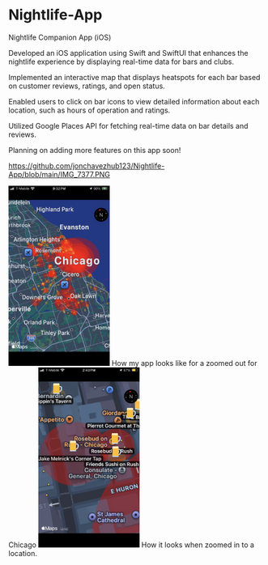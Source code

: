 # Nightlife-App
Nightlife Companion App (iOS)

Developed an iOS application using Swift and SwiftUI that enhances the nightlife experience by displaying real-time data for bars and clubs.

Implemented an interactive map that displays heatspots for each bar based on customer reviews, ratings, and open status.

Enabled users to click on bar icons to view detailed information about each location, such as hours of operation and ratings.

Utilized Google Places API for fetching real-time data on bar details and reviews.

Planning on adding more features on this app soon!

https://github.com/jonchavezhub123/Nightlife-App/blob/main/IMG_7377.PNG

<img src="https://github.com/jonchavezhub123/Nightlife-App/blob/main/IMG_7377.PNG" alt="How my app looks like for a zoomed out for Chicago" width="200"/>
How my app looks like for a zoomed out for Chicago

<img src="https://github.com/jonchavezhub123/Nightlife-App/blob/main/IMG_7386.PNG" alt="Zoomed in" width="200"/>
How it looks when zoomed in to a location. 
